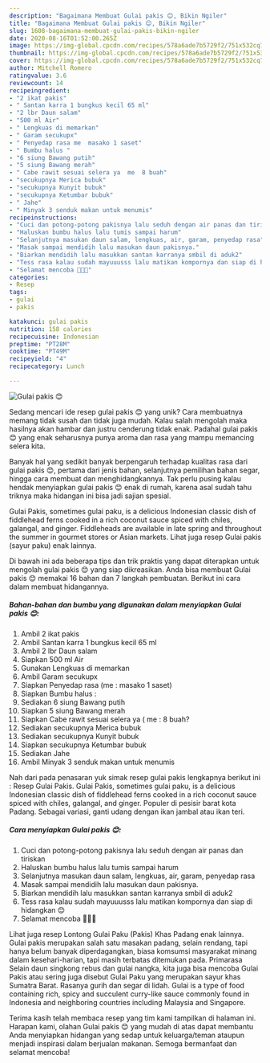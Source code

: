```yaml
---
description: "Bagaimana Membuat Gulai pakis 😊, Bikin Ngiler"
title: "Bagaimana Membuat Gulai pakis 😊, Bikin Ngiler"
slug: 1608-bagaimana-membuat-gulai-pakis-bikin-ngiler
date: 2020-08-16T01:52:00.265Z
image: https://img-global.cpcdn.com/recipes/578a6ade7b5729f2/751x532cq70/gulai-pakis-😊-foto-resep-utama.jpg
thumbnail: https://img-global.cpcdn.com/recipes/578a6ade7b5729f2/751x532cq70/gulai-pakis-😊-foto-resep-utama.jpg
cover: https://img-global.cpcdn.com/recipes/578a6ade7b5729f2/751x532cq70/gulai-pakis-😊-foto-resep-utama.jpg
author: Mitchell Romero
ratingvalue: 3.6
reviewcount: 14
recipeingredient:
- "2 ikat pakis"
- " Santan karra 1 bungkus kecil 65 ml"
- "2 lbr Daun salam"
- "500 ml Air"
- " Lengkuas di memarkan"
- " Garam secukupx"
- " Penyedap rasa me  masako 1 saset"
- " Bumbu halus "
- "6 siung Bawang putih"
- "5 siung Bawang merah"
- " Cabe rawit sesuai selera ya  me  8 buah"
- "secukupnya Merica bubuk"
- "secukupnya Kunyit bubuk"
- "secukupnya Ketumbar bubuk"
- " Jahe"
- " Minyak 3 senduk makan untuk menumis"
recipeinstructions:
- "Cuci dan potong-potong pakisnya lalu seduh dengan air panas dan tiriskan"
- "Haluskan bumbu halus lalu tumis sampai harum"
- "Selanjutnya masukan daun salam, lengkuas, air, garam, penyedap rasa"
- "Masak sampai mendidih lalu masukan daun pakisnya."
- "Biarkan mendidih lalu masukkan santan karranya smbil di aduk2"
- "Tess rasa kalau sudah mayuuusss lalu matikan kompornya dan siap di hidangkan 😊"
- "Selamat mencoba 🙏😊😇"
categories:
- Resep
tags:
- gulai
- pakis

katakunci: gulai pakis 
nutrition: 158 calories
recipecuisine: Indonesian
preptime: "PT28M"
cooktime: "PT49M"
recipeyield: "4"
recipecategory: Lunch

---
```



![Gulai pakis 😊](https://img-global.cpcdn.com/recipes/578a6ade7b5729f2/751x532cq70/gulai-pakis-😊-foto-resep-utama.jpg)

Sedang mencari ide resep gulai pakis 😊 yang unik? Cara membuatnya memang tidak susah dan tidak juga mudah. Kalau salah mengolah maka hasilnya akan hambar dan justru cenderung tidak enak. Padahal gulai pakis 😊 yang enak seharusnya punya aroma dan rasa yang mampu memancing selera kita.

Banyak hal yang sedikit banyak berpengaruh terhadap kualitas rasa dari gulai pakis 😊, pertama dari jenis bahan, selanjutnya pemilihan bahan segar, hingga cara membuat dan menghidangkannya. Tak perlu pusing kalau hendak menyiapkan gulai pakis 😊 enak di rumah, karena asal sudah tahu triknya maka hidangan ini bisa jadi sajian spesial.

Gulai Pakis, sometimes gulai paku, is a delicious Indonesian classic dish of fiddlehead ferns cooked in a rich coconut sauce spiced with chiles, galangal, and ginger. Fiddleheads are available in late spring and throughout the summer in gourmet stores or Asian markets. Lihat juga resep Gulai pakis (sayur paku) enak lainnya.


Di bawah ini ada beberapa tips dan trik praktis yang dapat diterapkan untuk mengolah gulai pakis 😊 yang siap dikreasikan. Anda bisa membuat Gulai pakis 😊 memakai 16 bahan dan 7 langkah pembuatan. Berikut ini cara dalam membuat hidangannya.

<!--inarticleads1-->

##### Bahan-bahan dan bumbu yang digunakan dalam menyiapkan Gulai pakis 😊:

1. Ambil 2 ikat pakis
1. Ambil  Santan karra 1 bungkus kecil 65 ml
1. Ambil 2 lbr Daun salam
1. Siapkan 500 ml Air
1. Gunakan  Lengkuas di memarkan
1. Ambil  Garam secukupx
1. Siapkan  Penyedap rasa (me : masako 1 saset)
1. Siapkan  Bumbu halus :
1. Sediakan 6 siung Bawang putih
1. Siapkan 5 siung Bawang merah
1. Siapkan  Cabe rawit sesuai selera ya ( me : 8 buah?
1. Sediakan secukupnya Merica bubuk
1. Sediakan secukupnya Kunyit bubuk
1. Siapkan secukupnya Ketumbar bubuk
1. Sediakan  Jahe
1. Ambil  Minyak 3 senduk makan untuk menumis


Nah dari pada penasaran yuk simak resep gulai pakis lengkapnya berikut ini : Resep Gulai Pakis. Gulai Pakis, sometimes gulai paku, is a delicious Indonesian classic dish of fiddlehead ferns cooked in a rich coconut sauce spiced with chiles, galangal, and ginger. Populer di pesisir barat kota Padang. Sebagai variasi, ganti udang dengan ikan jambal atau ikan teri. 

<!--inarticleads2-->

##### Cara menyiapkan Gulai pakis 😊:

1. Cuci dan potong-potong pakisnya lalu seduh dengan air panas dan tiriskan
1. Haluskan bumbu halus lalu tumis sampai harum
1. Selanjutnya masukan daun salam, lengkuas, air, garam, penyedap rasa
1. Masak sampai mendidih lalu masukan daun pakisnya.
1. Biarkan mendidih lalu masukkan santan karranya smbil di aduk2
1. Tess rasa kalau sudah mayuuusss lalu matikan kompornya dan siap di hidangkan 😊
1. Selamat mencoba 🙏😊😇


Lihat juga resep Lontong Gulai Paku (Pakis) Khas Padang enak lainnya. Gulai pakis merupakan salah satu masakan padang, selain rendang, tapi hanya belum banyak diperdagangkan, biasa komsumsi masyarakat minang dalam kesehari-harian, tapi masih terbatas ditemukan pada. Primarasa Selain daun singkong rebus dan gulai nangka, kita juga bisa mencoba Gulai Pakis atau sering juga disebut Gulai Paku yang merupakan sayur khas Sumatra Barat. Rasanya gurih dan segar di lidah. Gulai is a type of food containing rich, spicy and succulent curry-like sauce commonly found in Indonesia and neighboring countries including Malaysia and Singapore. 

Terima kasih telah membaca resep yang tim kami tampilkan di halaman ini. Harapan kami, olahan Gulai pakis 😊 yang mudah di atas dapat membantu Anda menyiapkan hidangan yang sedap untuk keluarga/teman ataupun menjadi inspirasi dalam berjualan makanan. Semoga bermanfaat dan selamat mencoba!
